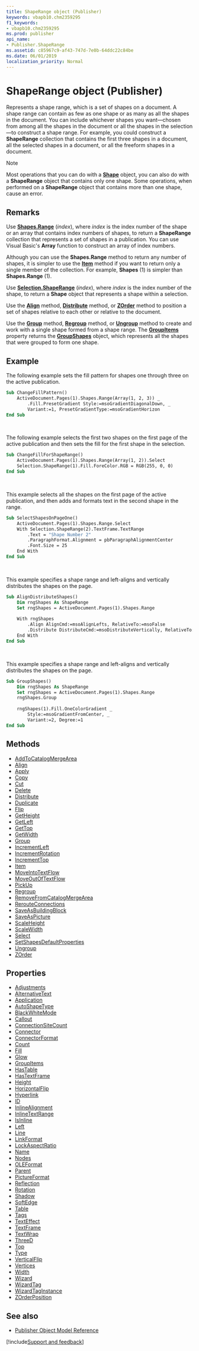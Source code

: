 ```yaml
---
title: ShapeRange object (Publisher)
keywords: vbapb10.chm2359295
f1_keywords:
- vbapb10.chm2359295
ms.prod: publisher
api_name:
- Publisher.ShapeRange
ms.assetid: c85967c9-af43-747d-7e0b-64ddc22c84be
ms.date: 06/01/2019
localization_priority: Normal
---
```



# ShapeRange object (Publisher)

Represents a shape range, which is a set of shapes on a document. A shape range can contain as few as one shape or as many as all the shapes in the document. You can include whichever shapes you want&mdash;chosen from among all the shapes in the document or all the shapes in the selection&mdash;to construct a shape range. For example, you could construct a **ShapeRange** collection that contains the first three shapes in a document, all the selected shapes in a document, or all the freeform shapes in a document.

> [!NOTE] 
> Most operations that you can do with a **[Shape](Publisher.Shape.md)** object, you can also do with a **ShapeRange** object that contains only one shape. Some operations, when performed on a **ShapeRange** object that contains more than one shape, cause an error. 
    
## Remarks

Use **[Shapes.Range](Publisher.Shapes.Range.md)** (_index_), where _index_ is the index number of the shape or an array that contains index numbers of shapes, to return a **ShapeRange** collection that represents a set of shapes in a publication. You can use Visual Basic's **Array** function to construct an array of index numbers. 

Although you can use the **Shapes.Range** method to return any number of shapes, it is simpler to use the **[Item](Publisher.ShapeRange.Item.md)** method if you want to return only a single member of the collection. For example, **Shapes** (1) is simpler than **Shapes.Range** (1).

Use **[Selection.ShapeRange](Publisher.Selection.ShapeRange.md)** (_index_), where _index_ is the index number of the shape, to return a **Shape** object that represents a shape within a selection. 

Use the **[Align](Publisher.ShapeRange.Align.md)** method, **[Distribute](Publisher.ShapeRange.Distribute.md)** method, or **[ZOrder](Publisher.ShapeRange.ZOrder.md)** method to position a set of shapes relative to each other or relative to the document. 

Use the **[Group](Publisher.ShapeRange.Group.md)** method, **[Regroup](Publisher.ShapeRange.Regroup.md)** method, or **[Ungroup](Publisher.ShapeRange.Ungroup.md)** method to create and work with a single shape formed from a shape range. The **[GroupItems](Publisher.ShapeRange.GroupItems.md)** property returns the **[GroupShapes](Publisher.GroupShapes.md)** object, which represents all the shapes that were grouped to form one shape. 


## Example

The following example sets the fill pattern for shapes one through three on the active publication.

```vb
Sub ChangeFillPattern() 
    ActiveDocument.Pages(1).Shapes.Range(Array(1, 2, 3)) _ 
        .Fill.PresetGradient Style:=msoGradientDiagonalDown, _ 
        Variant:=1, PresetGradientType:=msoGradientHorizon 
End Sub
```

<br/>

The following example selects the first two shapes on the first page of the active publication and then sets the fill for the first shape in the selection.

```vb
Sub ChangeFillForShapeRange() 
    ActiveDocument.Pages(1).Shapes.Range(Array(1, 2)).Select 
    Selection.ShapeRange(1).Fill.ForeColor.RGB = RGB(255, 0, 0) 
End Sub
```

<br/>

This example selects all the shapes on the first page of the active publication, and then adds and formats text in the second shape in the range.

```vb
Sub SelectShapesOnPageOne() 
    ActiveDocument.Pages(1).Shapes.Range.Select 
    With Selection.ShapeRange(2).TextFrame.TextRange 
        .Text = "Shape Number 2" 
        .ParagraphFormat.Alignment = pbParagraphAlignmentCenter 
        .Font.Size = 25 
    End With 
End Sub
```

<br/>

This example specifies a shape range and left-aligns and vertically distributes the shapes on the page.

```vb
Sub AlignDistributeShapes() 
    Dim rngShapes As ShapeRange 
    Set rngShapes = ActiveDocument.Pages(1).Shapes.Range 
 
    With rngShapes 
        .Align AlignCmd:=msoAlignLefts, RelativeTo:=msoFalse 
        .Distribute DistributeCmd:=msoDistributeVertically, RelativeTo:=msoTrue 
    End With 
End Sub
```

<br/>

This example specifies a shape range and left-aligns and vertically distributes the shapes on the page.

```vb
Sub GroupShapes() 
    Dim rngShapes As ShapeRange 
    Set rngShapes = ActiveDocument.Pages(1).Shapes.Range 
    rngShapes.Group 
 
    rngShapes(1).Fill.OneColorGradient _ 
        Style:=msoGradientFromCenter, _ 
        Variant:=2, Degree:=1 
End Sub
```


## Methods

- [AddToCatalogMergeArea](Publisher.ShapeRange.AddToCatalogMergeArea.md)
- [Align](Publisher.ShapeRange.Align.md)
- [Apply](Publisher.ShapeRange.Apply.md)
- [Copy](Publisher.ShapeRange.Copy.md)
- [Cut](Publisher.ShapeRange.Cut.md)
- [Delete](Publisher.ShapeRange.Delete.md)
- [Distribute](Publisher.ShapeRange.Distribute.md)
- [Duplicate](Publisher.ShapeRange.Duplicate.md)
- [Flip](Publisher.ShapeRange.Flip.md)
- [GetHeight](Publisher.ShapeRange.GetHeight.md)
- [GetLeft](Publisher.ShapeRange.GetLeft.md)
- [GetTop](Publisher.ShapeRange.GetTop.md)
- [GetWidth](Publisher.ShapeRange.GetWidth.md)
- [Group](Publisher.ShapeRange.Group.md)
- [IncrementLeft](Publisher.ShapeRange.IncrementLeft.md)
- [IncrementRotation](Publisher.ShapeRange.IncrementRotation.md)
- [IncrementTop](Publisher.ShapeRange.IncrementTop.md)
- [Item](Publisher.ShapeRange.Item.md)
- [MoveIntoTextFlow](Publisher.ShapeRange.MoveIntoTextFlow.md)
- [MoveOutOfTextFlow](Publisher.ShapeRange.MoveOutOfTextFlow.md)
- [PickUp](Publisher.ShapeRange.PickUp.md)
- [Regroup](Publisher.ShapeRange.Regroup.md)
- [RemoveFromCatalogMergeArea](Publisher.ShapeRange.RemoveFromCatalogMergeArea.md)
- [RerouteConnections](Publisher.ShapeRange.RerouteConnections.md)
- [SaveAsBuildingBlock](Publisher.shaperange.saveasbuildingblock.md)
- [SaveAsPicture](Publisher.ShapeRange.SaveAsPicture.md)
- [ScaleHeight](Publisher.ShapeRange.ScaleHeight.md)
- [ScaleWidth](Publisher.ShapeRange.ScaleWidth.md)
- [Select](Publisher.ShapeRange.Select.md)
- [SetShapesDefaultProperties](Publisher.ShapeRange.SetShapesDefaultProperties.md)
- [Ungroup](Publisher.ShapeRange.Ungroup.md)
- [ZOrder](Publisher.ShapeRange.ZOrder.md)

## Properties

- [Adjustments](Publisher.ShapeRange.Adjustments.md)
- [AlternativeText](Publisher.ShapeRange.AlternativeText.md)
- [Application](Publisher.ShapeRange.Application.md)
- [AutoShapeType](Publisher.ShapeRange.AutoShapeType.md)
- [BlackWhiteMode](Publisher.ShapeRange.BlackWhiteMode.md)
- [Callout](Publisher.ShapeRange.Callout.md)
- [ConnectionSiteCount](Publisher.ShapeRange.ConnectionSiteCount.md)
- [Connector](Publisher.ShapeRange.Connector.md)
- [ConnectorFormat](Publisher.ShapeRange.ConnectorFormat.md)
- [Count](Publisher.ShapeRange.Count.md)
- [Fill](Publisher.ShapeRange.Fill.md)
- [Glow](Publisher.shaperange.glow.md)
- [GroupItems](Publisher.ShapeRange.GroupItems.md)
- [HasTable](Publisher.ShapeRange.HasTable.md)
- [HasTextFrame](Publisher.ShapeRange.HasTextFrame.md)
- [Height](Publisher.ShapeRange.Height.md)
- [HorizontalFlip](Publisher.ShapeRange.HorizontalFlip.md)
- [Hyperlink](Publisher.ShapeRange.Hyperlink.md)
- [ID](Publisher.ShapeRange.ID.md)
- [InlineAlignment](Publisher.ShapeRange.InlineAlignment.md)
- [InlineTextRange](Publisher.ShapeRange.InlineTextRange.md)
- [IsInline](Publisher.ShapeRange.IsInline.md)
- [Left](Publisher.ShapeRange.Left.md)
- [Line](Publisher.ShapeRange.Line.md)
- [LinkFormat](Publisher.ShapeRange.LinkFormat.md)
- [LockAspectRatio](Publisher.ShapeRange.LockAspectRatio.md)
- [Name](Publisher.ShapeRange.Name.md)
- [Nodes](Publisher.ShapeRange.Nodes.md)
- [OLEFormat](Publisher.ShapeRange.OLEFormat.md)
- [Parent](Publisher.ShapeRange.Parent.md)
- [PictureFormat](Publisher.ShapeRange.PictureFormat.md)
- [Reflection](Publisher.shaperange.reflection.md)
- [Rotation](Publisher.ShapeRange.Rotation.md)
- [Shadow](Publisher.ShapeRange.Shadow.md)
- [SoftEdge](Publisher.shaperange.softedge.md)
- [Table](Publisher.ShapeRange.Table.md)
- [Tags](Publisher.ShapeRange.Tags.md)
- [TextEffect](Publisher.ShapeRange.TextEffect.md)
- [TextFrame](Publisher.ShapeRange.TextFrame.md)
- [TextWrap](Publisher.ShapeRange.TextWrap.md)
- [ThreeD](Publisher.ShapeRange.ThreeD.md)
- [Top](Publisher.ShapeRange.Top.md)
- [Type](Publisher.ShapeRange.Type.md)
- [VerticalFlip](Publisher.ShapeRange.VerticalFlip.md)
- [Vertices](Publisher.ShapeRange.Vertices.md)
- [Width](Publisher.ShapeRange.Width.md)
- [Wizard](Publisher.ShapeRange.Wizard.md)
- [WizardTag](Publisher.ShapeRange.WizardTag.md)
- [WizardTagInstance](Publisher.ShapeRange.WizardTagInstance.md)
- [ZOrderPosition](Publisher.ShapeRange.ZOrderPosition.md)

## See also

- [Publisher Object Model Reference](overview/publisher/object-model.md)



[!include[Support and feedback](~/includes/feedback-boilerplate.md)]